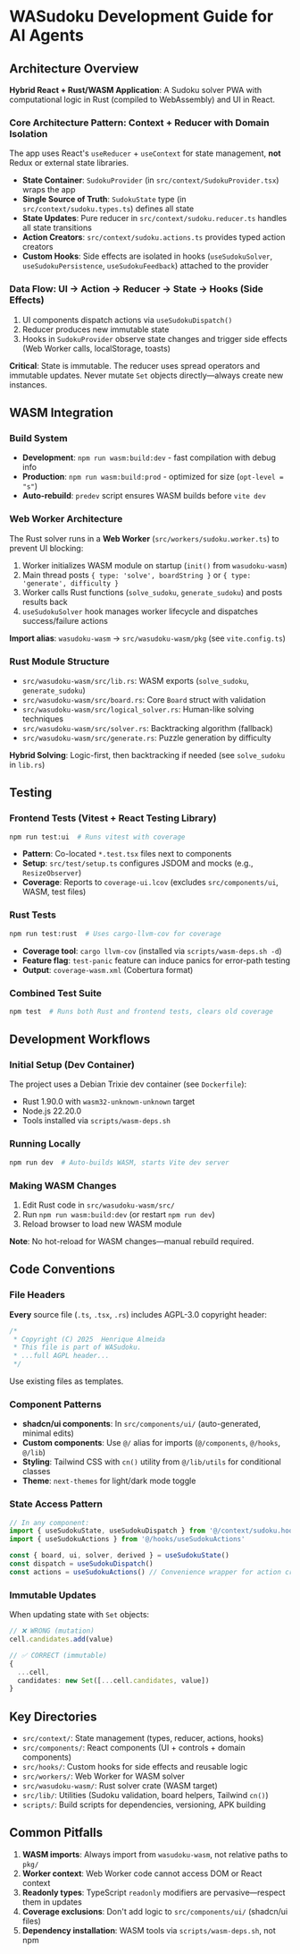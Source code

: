 # WASudoku Development Guide for AI Agents

## Architecture Overview

**Hybrid React + Rust/WASM Application**: A Sudoku solver PWA with computational logic in Rust (compiled to WebAssembly) and UI in React.

### Core Architecture Pattern: Context + Reducer with Domain Isolation

The app uses React's `useReducer` + `useContext` for state management, **not** Redux or external state libraries.

- **State Container**: `SudokuProvider` (in `src/context/SudokuProvider.tsx`) wraps the app
- **Single Source of Truth**: `SudokuState` type (in `src/context/sudoku.types.ts`) defines all state
- **State Updates**: Pure reducer in `src/context/sudoku.reducer.ts` handles all state transitions
- **Action Creators**: `src/context/sudoku.actions.ts` provides typed action creators
- **Custom Hooks**: Side effects are isolated in hooks (`useSudokuSolver`, `useSudokuPersistence`, `useSudokuFeedback`) attached to the provider

### Data Flow: UI → Action → Reducer → State → Hooks (Side Effects)

1. UI components dispatch actions via `useSudokuDispatch()`
2. Reducer produces new immutable state
3. Hooks in `SudokuProvider` observe state changes and trigger side effects (Web Worker calls, localStorage, toasts)

**Critical**: State is immutable. The reducer uses spread operators and immutable updates. Never mutate `Set` objects directly—always create new instances.

## WASM Integration

### Build System

- **Development**: `npm run wasm:build:dev` - fast compilation with debug info
- **Production**: `npm run wasm:build:prod` - optimized for size (`opt-level = "s"`)
- **Auto-rebuild**: `predev` script ensures WASM builds before `vite dev`

### Web Worker Architecture

The Rust solver runs in a **Web Worker** (`src/workers/sudoku.worker.ts`) to prevent UI blocking:

1. Worker initializes WASM module on startup (`init()` from `wasudoku-wasm`)
2. Main thread posts `{ type: 'solve', boardString }` or `{ type: 'generate', difficulty }`
3. Worker calls Rust functions (`solve_sudoku`, `generate_sudoku`) and posts results back
4. `useSudokuSolver` hook manages worker lifecycle and dispatches success/failure actions

**Import alias**: `wasudoku-wasm` → `src/wasudoku-wasm/pkg` (see `vite.config.ts`)

### Rust Module Structure

- `src/wasudoku-wasm/src/lib.rs`: WASM exports (`solve_sudoku`, `generate_sudoku`)
- `src/wasudoku-wasm/src/board.rs`: Core `Board` struct with validation
- `src/wasudoku-wasm/src/logical_solver.rs`: Human-like solving techniques
- `src/wasudoku-wasm/src/solver.rs`: Backtracking algorithm (fallback)
- `src/wasudoku-wasm/src/generate.rs`: Puzzle generation by difficulty

**Hybrid Solving**: Logic-first, then backtracking if needed (see `solve_sudoku` in `lib.rs`)

## Testing

### Frontend Tests (Vitest + React Testing Library)

```bash
npm run test:ui  # Runs vitest with coverage
```

- **Pattern**: Co-located `*.test.tsx` files next to components
- **Setup**: `src/test/setup.ts` configures JSDOM and mocks (e.g., `ResizeObserver`)
- **Coverage**: Reports to `coverage-ui.lcov` (excludes `src/components/ui`, WASM, test files)

### Rust Tests

```bash
npm run test:rust  # Uses cargo-llvm-cov for coverage
```

- **Coverage tool**: `cargo llvm-cov` (installed via `scripts/wasm-deps.sh -d`)
- **Feature flag**: `test-panic` feature can induce panics for error-path testing
- **Output**: `coverage-wasm.xml` (Cobertura format)

### Combined Test Suite

```bash
npm test  # Runs both Rust and frontend tests, clears old coverage
```

## Development Workflows

### Initial Setup (Dev Container)

The project uses a Debian Trixie dev container (see `Dockerfile`):

- Rust 1.90.0 with `wasm32-unknown-unknown` target
- Node.js 22.20.0
- Tools installed via `scripts/wasm-deps.sh`

### Running Locally

```bash
npm run dev  # Auto-builds WASM, starts Vite dev server
```

### Making WASM Changes

1. Edit Rust code in `src/wasudoku-wasm/src/`
2. Run `npm run wasm:build:dev` (or restart `npm run dev`)
3. Reload browser to load new WASM module

**Note**: No hot-reload for WASM changes—manual rebuild required.

## Code Conventions

### File Headers

**Every** source file (`.ts`, `.tsx`, `.rs`) includes AGPL-3.0 copyright header:

```typescript
/*
 * Copyright (C) 2025  Henrique Almeida
 * This file is part of WASudoku.
 * ...full AGPL header...
 */
```

Use existing files as templates.

### Component Patterns

- **shadcn/ui components**: In `src/components/ui/` (auto-generated, minimal edits)
- **Custom components**: Use `@/` alias for imports (`@/components`, `@/hooks`, `@/lib`)
- **Styling**: Tailwind CSS with `cn()` utility from `@/lib/utils` for conditional classes
- **Theme**: `next-themes` for light/dark mode toggle

### State Access Pattern

```typescript
// In any component:
import { useSudokuState, useSudokuDispatch } from '@/context/sudoku.hooks'
import { useSudokuActions } from '@/hooks/useSudokuActions'

const { board, ui, solver, derived } = useSudokuState()
const dispatch = useSudokuDispatch()
const actions = useSudokuActions() // Convenience wrapper for action creators
```

### Immutable Updates

When updating state with `Set` objects:

```typescript
// ❌ WRONG (mutation)
cell.candidates.add(value)

// ✅ CORRECT (immutable)
{
  ...cell,
  candidates: new Set([...cell.candidates, value])
}
```

## Key Directories

- `src/context/`: State management (types, reducer, actions, hooks)
- `src/components/`: React components (UI + controls + domain components)
- `src/hooks/`: Custom hooks for side effects and reusable logic
- `src/workers/`: Web Worker for WASM solver
- `src/wasudoku-wasm/`: Rust solver crate (WASM target)
- `src/lib/`: Utilities (Sudoku validation, board helpers, Tailwind `cn()`)
- `scripts/`: Build scripts for dependencies, versioning, APK building

## Common Pitfalls

1. **WASM imports**: Always import from `wasudoku-wasm`, not relative paths to `pkg/`
2. **Worker context**: Web Worker code cannot access DOM or React context
3. **Readonly types**: TypeScript `readonly` modifiers are pervasive—respect them in updates
4. **Coverage exclusions**: Don't add logic to `src/components/ui/` (shadcn/ui files)
5. **Dependency installation**: WASM tools via `scripts/wasm-deps.sh`, not npm

